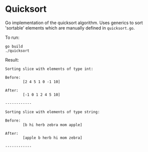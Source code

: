 # Quicksort

Go implementation of the quicksort algorithm. Uses generics to sort 'sortable' elements
which are manually defined in `quicksort.go`.

To run:

```
go build
./quicksort
```

Result:

```
Sorting slice with elements of type int:

Before:
        [2 4 5 1 0 -1 10]

After:
        [-1 0 1 2 4 5 10]

------------

Sorting slice with elements of type string:

Before:
        [b hi herb zebra mom apple]

After:
        [apple b herb hi mom zebra]

------------
```


